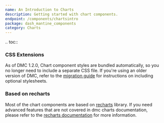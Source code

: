 ```yaml
---
name: An Introduction to Charts
description: Getting started with chart components.
endpoint: /components/chartsintro
package: dash_mantine_components
category: Charts
---
```


.. toc::


### CSS Extensions

As of DMC 1.2.0, Chart component styles are bundled automatically, so you no longer need to include a separate CSS file.
If you're using an older version of DMC, refer to the [migration guide](/migration) for instructions on including optional stylesheets.

### Based on recharts

Most of the chart components are based on [recharts](https://recharts.org/) library. If you need advanced features that are not covered in dmc charts documentation, please refer to the [recharts documentation](https://recharts.org/en-US/api) for more information.
